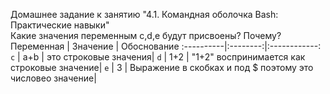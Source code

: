 Домашнее задание к занятию "4.1. Командная оболочка Bash: Практические навыки"<br>
Какие значения переменным c,d,e будут присвоены? Почему?<br>
Переменная | Значение | Обоснование
:----------|:--------:|:------------:
`c`   | a+b  | это строковые значения|
`d`   | 1+2  | "1+2" воспринимается как строковые значение|
`e`   | 3    | 	Выражение в скобках и под $ поэтому это числовео значение|
